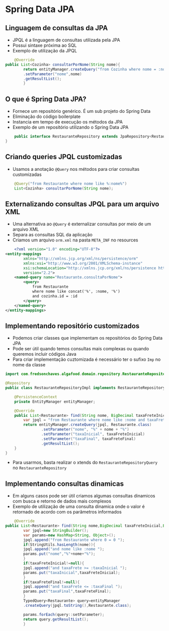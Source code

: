 # Spring Data JPA

## Linguagem de consultas da JPA

- JPQL é a linguagem de consultas utilizada pela JPA
- Possui sintaxe próxima ao SQL
- Exemplo de utilização da JPQL

```java
    @Override
public List<Cozinha> consultarPorNome(String nome){
        return entityManager.createQuery("from Cozinha where nome = :nome",Cozinha.class)
        .setParameter("nome",nome)
        .getResultList();
        }
```

## O que é Spring Data JPA?

- Fornece um repositório genérico. É um sub projeto do Spring Data
- Eliminação do código boilerplate
- Instancia em tempo de execução os métodos da JPA
- Exemplo de um repositório utilizando o Spring Data JPA

```java
    public interface RestauranteRepository extends JpaRepository<Restaurante, Long> {
}
```

## Criando queries JPQL customizadas

- Usamos a anotação `@Query` nos métodos para criar consultas customizadas

```java
    @Query("from Restaurante where nome like %:nome%")
    List<Cozinha> consultarPorNome(String nome);
```

## Externalizando consultas JPQL para um arquivo XML

- Uma alternativa ao `@Query` é externalizar consultas por meio de um arquivo XML
- Separa as consultas SQL da aplicação
- Criamos um arquivo `orm.xml` na pasta `META_INF` no resources
```xml
    <?xml version="1.0" encoding="UTF-8"?>
<entity-mappings
        xmlns="http://xmlns.jcp.org/xml/ns/persistence/orm"
        xmlns:xsi="http://www.w3.org/2001/XMLSchema-instance"
        xsi:schemaLocation="http://xmlns.jcp.org/xml/ns/persistence http://xmlns.jcp.org/xml/ns/persistence/orm_2_2.xsd"
        version="2.2">
    <named-query name="Restaurante.consultaPorNome">
        <query>
            from Restaurante
            where nome like concat('%', :nome, '%')
            and cozinha.id = :id
        </query>
    </named-query>
</entity-mappings>
```

## Implementando repositório customizados

- Podemos criar classes que implementam os repositórios do Spring Data JPA
- Pode ser útil quando temos consultas mais complexas ou quando queremos incluir códigos Java
- Para criar implementação cuztomizada é necessário ter o sufixo `Imp` no nome da classe

```java
import com.fredsonchaves.algafood.domain.repository.RestauranteRepositoryQueries;

@Repository
public class RestauranteRepositoryImpl implements RestauranteRepositoryQueries {

    @PersistenceContext
    private EntityManager entityManager;

    @Override
    public List<Restaurante> find(String nome, BigDecimal taxaFreteInicial, BigDecimal taxaFreteFinal) {
        var jpql = "from Restaurante where nome like :nome and taxaFrete between :taxaInicial and :taxaFinal";
        return entityManager.createQuery(jpql, Restaurante.class)
                .setParameter("nome", "%" + nome + "%")
                .setParameter("taxaInicial", taxaFreteInicial)
                .setParameter("taxaFinal", taxaFreteFinal)
                .getResultList();
    }
}
```

- Para usarmos, basta realizar o xtends do `RestauranteRepositoryQuery` no `RestauranteRepository`

## Implementando consultas dinamicas

- Em alguns casos pode ser útil criamos algumas consultas dinamicos com busca e retorno de dados mais complexos
- Exemplo de utilização de uma consulta dinamica onde o valor é retornado de acordo com os parâmetros informados

```java
    @Override
public List<Restaurante> find(String nome,BigDecimal taxaFreteInicial,BigDecimal taxaFreteFinal){
        var jpql=new StringBuilder();
        var params=new HashMap<String, Object>();
        jpql.append("from Restaurante where 0 = 0 ");
        if(StringUtils.hasLength(nome)){
        jpql.append("and nome like :nome ");
        params.put("nome","%"+nome+"%");
        }
        if(taxaFreteInicial!=null){
        jpql.append("and taxaFrete >= :taxaInicial ");
        params.put("taxaInicial",taxaFreteInicial);
        }
        if(taxaFreteFinal!=null){
        jpql.append("and taxaFrete <= :taxaFinal ");
        params.put("taxaFinal",taxaFreteFinal);
        }
        TypedQuery<Restaurante> query=entityManager
        .createQuery(jpql.toString(),Restaurante.class);

        params.forEach(query::setParameter);
        return query.getResultList();
        }
```